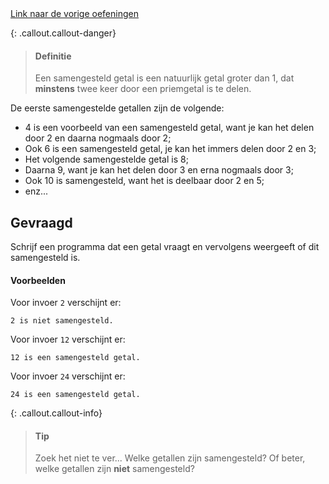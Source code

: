 <div class="text-end">
    <a class="btn btn-filled with-icon" href="https://dodona.be/nl/courses/2419/#series-27454-hoofdstuk-3-begrensde-herhaling-for-statement" target="_blank"><i class="mdi mdi-backburger mdi-24" title="link"></i>Link naar de vorige oefeningen</a>
</div>

{: .callout.callout-danger}
> #### Definitie
> Een samengesteld getal is een natuurlijk getal groter dan 1, dat **minstens** twee keer door een priemgetal is te delen.

De eerste samengestelde getallen zijn de volgende:

- 4 is een voorbeeld van een samengesteld getal, want je kan het delen door 2 en daarna nogmaals door 2;
- Ook 6 is een samengesteld getal, je kan het immers delen door 2 en 3;
- Het volgende samengestelde getal is 8;
- Daarna 9, want je kan het delen door 3 en erna nogmaals door 3;
- Ook 10 is samengesteld, want het is deelbaar door 2 en 5;
- enz...

## Gevraagd
Schrijf een programma dat een getal vraagt en vervolgens weergeeft of dit samengesteld is.

#### Voorbeelden
Voor invoer `2` verschijnt er:
```
2 is niet samengesteld.
```

Voor invoer `12` verschijnt er:
```
12 is een samengesteld getal.
```

Voor invoer `24` verschijnt er:
```
24 is een samengesteld getal.
```

{: .callout.callout-info}
> #### Tip
> Zoek het niet te ver... Welke getallen zijn samengesteld? Of beter, welke getallen zijn **niet** samengesteld?